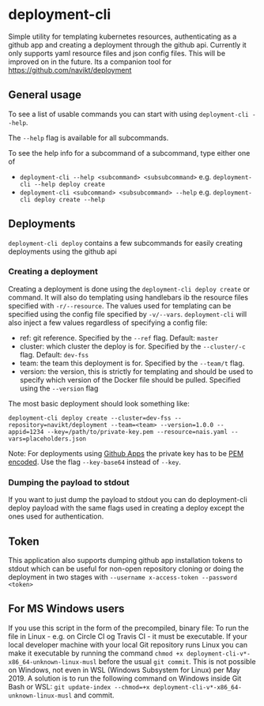 # deployment-cli
Simple utility for templating kubernetes resources, authenticating as a github app and creating a deployment through
the github api. Currently it only supports yaml resource files and json config files. This will be improved on in the
future. Its a companion tool for https://github.com/navikt/deployment

## General usage
To see a list of usable commands you can start with using `deployment-cli --help`.

The `--help` flag is available for all subcommands.

To see the help info for a subcommand of a subcommand, type either one of
* `deployment-cli --help <subcommand> <subsubcommand>` e.g. `deployment-cli --help deploy create`
* `deployment-cli <subcommand> <subsubcommand> --help` e.g. `deployment-cli deploy create --help`

## Deployments
`deployment-cli deploy` contains a few subcommands for easily creating deployments using the github api

### Creating a deployment
Creating a deployment is done using the `deployment-cli deploy create` or  command. It will also do templating using
handlebars ib the resource files specified with `-r/--resource`. The values used for templating can be specified using
the config file specified by `-v/--vars`. `deployment-cli` will also inject a few values regardless of specifying a
config file:
* ref: git reference. Specified by the `--ref` flag. Default: `master`
* cluster: which cluster the deploy is for. Specified by the `--cluster/-c` flag. Default: `dev-fss`
* team: the team this deployment is for. Specified by the `--team/t` flag.
* version: the version, this is strictly for templating and should be used to specify which version of the Docker file
should be pulled. Specified using the `--version` flag


The most basic deployment should look something like:
                                                                                   
`deployment-cli deploy create --cluster=dev-fss --repository=navikt/deployment --team=<team> --version=1.0.0 --appid=1234 --key=/path/to/private-key.pem --resource=nais.yaml --vars=placeholders.json`
                                                                                   
Note: For deployments using [Github Apps](https://lab.github.com/githubtraining/getting-started-with-github-apps) the private key has to be [PEM encoded](https://support.quovadisglobal.com/kb/a37/what-is-pem-format.aspx). Use the flag `--key-base64` instead of `--key`.

### Dumping the payload to stdout
If you want to just dump the payload to stdout you can do deployment-cli deploy payload with the same flags used in
creating a deploy except the ones used for authentication.

## Token
This application also supports dumping github app installation tokens to stdout which can be useful for non-open
repository cloning or doing the deployment in two stages with `--username x-access-token --password <token>`

## For MS Windows users
If you use this script in the form of the precompiled, binary file: To run the file in Linux - e.g. on Circle CI og Travis CI - it must be executable. If your local developer machine with your local Git repository runs Linux you can make it executable by running the command `chmod +x deployment-cli-v*-x86_64-unknown-linux-musl` before the usual `git commit`. This is not possible on Windows, not even in WSL (Windows Subsystem for Linux) per May 2019. A solution is to run the following command on Windows inside Git Bash or WSL: `git update-index --chmod=+x deployment-cli-v*-x86_64-unknown-linux-musl` and commit.
